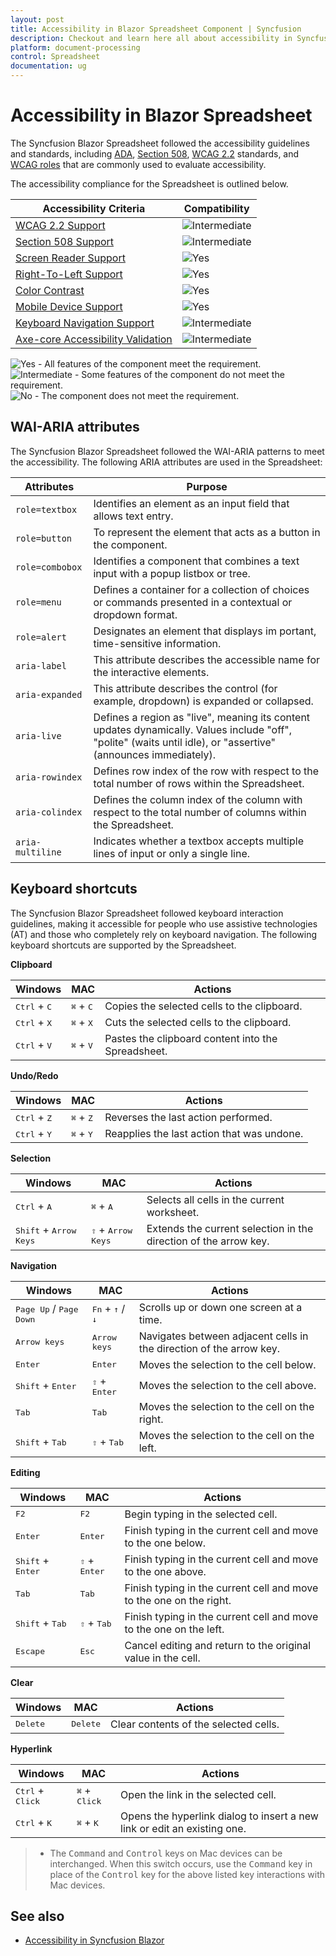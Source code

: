```yaml
---
layout: post
title: Accessibility in Blazor Spreadsheet Component | Syncfusion
description: Checkout and learn here all about accessibility in Syncfusion Blazor Spreadsheet component and much more.
platform: document-processing
control: Spreadsheet
documentation: ug
---
```


# Accessibility in Blazor Spreadsheet

The Syncfusion Blazor Spreadsheet followed the accessibility guidelines and standards, including [ADA](https://www.ada.gov/), [Section 508](https://www.section508.gov/), [WCAG 2.2](https://www.w3.org/TR/WCAG22/) standards, and [WCAG roles](https://www.w3.org/TR/wai-aria/#roles) that are commonly used to evaluate accessibility.

The accessibility compliance for the Spreadsheet is outlined below.

| Accessibility Criteria | Compatibility |
| -- | -- |
| [WCAG 2.2 Support](../common/accessibility#accessibility-standards) | <img src="https://cdn.syncfusion.com/content/images/documentation/partial.png" alt="Intermediate"> |
| [Section 508 Support](../common/accessibility#accessibility-standards) | <img src="https://cdn.syncfusion.com/content/images/documentation/partial.png" alt="Intermediate"> |
| [Screen Reader Support](../common/accessibility#screen-reader-support) | <img src="https://cdn.syncfusion.com/content/images/landing-page/yes.png" alt="Yes">  |
| [Right-To-Left Support](../common/accessibility#right-to-left-support) | <img src="https://cdn.syncfusion.com/content/images/landing-page/yes.png" alt="Yes"> |
| [Color Contrast](../common/accessibility#color-contrast) | <img src="https://cdn.syncfusion.com/content/images/landing-page/yes.png" alt="Yes"> |
| [Mobile Device Support](../common/accessibility#mobile-device-support) | <img src="https://cdn.syncfusion.com/content/images/landing-page/yes.png" alt="Yes"> |
| [Keyboard Navigation Support](../common/accessibility#keyboard-navigation-support) |<img src="https://cdn.syncfusion.com/content/images/documentation/partial.png" alt="Intermediate"> |
| [Axe-core Accessibility Validation](../common/accessibility#ensuring-accessibility) | <img src="https://cdn.syncfusion.com/content/images/documentation/partial.png" alt="Intermediate"> |

<style>
    .post .post-content img {
        display: inline-block;
        margin: 0.5em 0;
    }
</style>
<div><img src="https://cdn.syncfusion.com/content/images/documentation/full.png" alt="Yes"> - All features of the component meet the requirement.</div>

<div><img src="https://cdn.syncfusion.com/content/images/documentation/partial.png" alt="Intermediate"> - Some features of the component do not meet the requirement.</div>

<div><img src="https://cdn.syncfusion.com/content/images/documentation/not-supported.png" alt="No"> - The component does not meet the requirement.</div>

## WAI-ARIA attributes
The Syncfusion Blazor Spreadsheet followed the WAI-ARIA patterns to meet the accessibility. The following ARIA attributes are used in the Spreadsheet:

| Attributes | Purpose |
|---------------|-------------|
| `role=textbox` | Identifies an element as an input field that allows text entry.|
| `role=button` | To represent the element that acts as a button in the component. |
| `role=combobox` | Identifies a component that combines a text input with a popup listbox or tree. |
| `role=menu` | Defines a container for a collection of choices or commands presented in a contextual or dropdown format. |
| `role=alert` | Designates an element that displays im  portant, time-sensitive information. |
| `aria-label`| This attribute describes the accessible name for the interactive elements. |
| `aria-expanded` | This attribute describes the control (for example, dropdown) is expanded or collapsed. |
| `aria-live` | Defines a region as "live", meaning its content updates dynamically. Values include "off", "polite" (waits until idle), or "assertive" (announces immediately). |
| `aria-rowindex` | Defines row index of the row with respect to the total number of rows within the Spreadsheet. |
| `aria-colindex` | Defines the column index of the column with respect to the total number of columns within the Spreadsheet. |
| `aria-multiline` | Indicates whether a textbox accepts multiple lines of input or only a single line. |


## Keyboard shortcuts

The Syncfusion Blazor Spreadsheet followed keyboard interaction guidelines, making it accessible for people who use assistive technologies (AT) and those who completely rely on keyboard navigation. The following keyboard shortcuts are supported by the Spreadsheet.

<b>Clipboard</b>

| Windows | MAC | Actions |
|-----|----- | -----|
| <kbd>Ctrl</kbd> + <kbd>C</kbd> | <kbd>⌘</kbd> + <kbd>C</kbd> | Copies the selected cells to the clipboard.|
| <kbd>Ctrl</kbd> + <kbd>X</kbd> | <kbd>⌘</kbd> + <kbd>X</kbd> | Cuts the selected cells to the clipboard.|
| <kbd>Ctrl</kbd> + <kbd>V</kbd> | <kbd>⌘</kbd> + <kbd>V</kbd> | Pastes the clipboard content into the Spreadsheet.|

<b>Undo/Redo</b>

| Windows | MAC | Actions |
|-----|----- | -----|
| <kbd>Ctrl</kbd> + <kbd>Z</kbd> | <kbd>⌘</kbd> + <kbd>Z</kbd> | Reverses the last action performed.|
| <kbd>Ctrl</kbd> + <kbd>Y</kbd> | <kbd>⌘</kbd> + <kbd>Y</kbd> | Reapplies the last action that was undone.|

<b>Selection</b>

| Windows | MAC | Actions |
|-----|----- | -----|
| <kbd>Ctrl</kbd> + <kbd>A</kbd> | <kbd>⌘</kbd> + <kbd>A</kbd> | Selects all cells in the current worksheet.|
| <kbd>Shift</kbd> + <kbd>Arrow Keys</kbd> | <kbd>⇧</kbd> + <kbd>Arrow Keys</kbd> | Extends the current selection in the direction of the arrow key.|

<b>Navigation</b>

| Windows | MAC | Actions |
|-----|----- | -----|
| <kbd>Page Up</kbd> / <kbd>Page Down</kbd> | <kbd>Fn</kbd> + <kbd>↑</kbd> / <kbd>↓</kbd> |Scrolls up or down one screen at a time.|
| <kbd>Arrow keys</kbd> | <kbd>Arrow keys</kbd> | Navigates between adjacent cells in the direction of the arrow key.|
| <kbd>Enter</kbd> | <kbd>Enter</kbd> | Moves the selection to the cell below.|
| <kbd>Shift</kbd> + <kbd>Enter</kbd> | <kbd>⇧</kbd> + <kbd>Enter</kbd> | Moves the selection to the cell above.|
| <kbd>Tab</kbd> | <kbd>Tab</kbd> | Moves the selection to the cell on the right.|
| <kbd>Shift</kbd> + <kbd>Tab</kbd> | <kbd>⇧</kbd> + <kbd>Tab</kbd> | Moves the selection to the cell on the left.|

<b>Editing</b>

| Windows | MAC | Actions |
|-----|----- | -----|
| <kbd>F2</kbd> | <kbd>F2</kbd> | Begin typing in the selected cell.|
| <kbd>Enter</kbd> | <kbd>Enter</kbd> | Finish typing in the current cell and move to the one below.|
| <kbd>Shift</kbd> + <kbd>Enter</kbd> | <kbd>⇧</kbd> + <kbd>Enter</kbd> | Finish typing in the current cell and move to the one above.|
| <kbd>Tab</kbd> | <kbd>Tab</kbd> | Finish typing in the current cell and move to the one on the right. |
| <kbd>Shift</kbd> + <kbd>Tab</kbd> | <kbd>⇧</kbd> + <kbd>Tab</kbd> |Finish typing in the current cell and move to the one on the left.|
| <kbd>Escape</kbd> | <kbd>Esc</kbd> | Cancel editing and return to the original value in the cell.|

<b>Clear</b>

| Windows | MAC | Actions |
|-----|----- | -----|
| <kbd>Delete</kbd> | <kbd>Delete</kbd> | Clear contents of the selected cells.|

<b>Hyperlink</b>

| Windows | MAC | Actions |
|-----|----- | -----|
| <kbd>Ctrl</kbd> + <kbd>Click</kbd> | <kbd>⌘</kbd> + <kbd>Click</kbd> | Open the link in the selected cell.|
| <kbd>Ctrl</kbd> + <kbd>K</kbd> | <kbd>⌘</kbd> + <kbd>K</kbd> | Opens the hyperlink dialog to insert a new link or edit an existing one.|

> * The <kbd>Command</kbd> and <kbd>Control</kbd> keys on Mac devices can be interchanged. When this switch occurs, use the <kbd>Command</kbd> key in place of the <kbd>Control</kbd> key for the above listed key interactions with Mac devices.

## See also

* [Accessibility in Syncfusion Blazor](https://blazor.syncfusion.com/documentation/common/accessibility)

